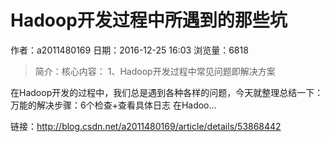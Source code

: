 # Hadoop开发过程中所遇到的那些坑
作者：a2011480169
日期：2016-12-25 16:03
浏览量：6818
> 简介：核心内容： 
1、Hadoop开发过程中常见问题即解决方案



在Hadoop开发的过程中，我们总是遇到各种各样的问题，今天就整理总结一下： 
万能的解决步骤：6个检查+查看具体日志 
在Hadoo...

 链接：http://blog.csdn.net/a2011480169/article/details/53868442
